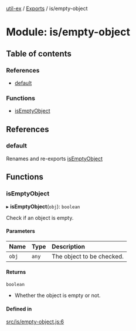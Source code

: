 [util-ex](../README.md) / [Exports](../modules.md) / is/empty-object

# Module: is/empty-object

## Table of contents

### References

- [default](is_empty_object.md#default)

### Functions

- [isEmptyObject](is_empty_object.md#isemptyobject)

## References

### default

Renames and re-exports [isEmptyObject](is_empty_object.md#isemptyobject)

## Functions

### isEmptyObject

▸ **isEmptyObject**(`obj`): `boolean`

Check if an object is empty.

#### Parameters

| Name | Type | Description |
| :------ | :------ | :------ |
| `obj` | `any` | The object to be checked. |

#### Returns

`boolean`

- Whether the object is empty or not.

#### Defined in

[src/is/empty-object.js:6](https://github.com/snowyu/util-ex.js/blob/61a93bc/src/is/empty-object.js#L6)
